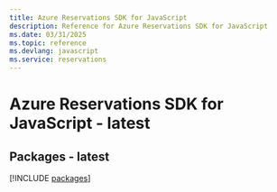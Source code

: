 ```yaml
---
title: Azure Reservations SDK for JavaScript
description: Reference for Azure Reservations SDK for JavaScript
ms.date: 03/31/2025
ms.topic: reference
ms.devlang: javascript
ms.service: reservations
---
```

# Azure Reservations SDK for JavaScript - latest
## Packages - latest
[!INCLUDE [packages](reservations-index.md)]
